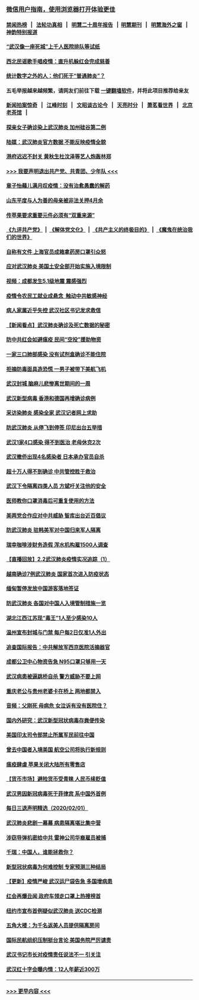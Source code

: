 ### [微信用户指南，使用浏览器打开体验更佳](https://github.com/gfw-breaker/banned-news1/blob/master/indexes/wechat-guide.md?t=0)
#### [禁闻热榜](热点新闻.md?t=0)  &nbsp;&nbsp;|&nbsp;&nbsp; [法轮功真相](https://github.com/gfw-breaker/truth/blob/master/README.md?t=0) &nbsp;&nbsp;|&nbsp;&nbsp; [明慧二十周年报告](https://github.com/gfw-breaker/mh-reports/blob/master/README.md?t=0) &nbsp;&nbsp;|&nbsp;&nbsp;[明慧期刊](https://github.com/gfw-breaker/mh-qikan) &nbsp;&nbsp;|&nbsp;&nbsp; [明慧海外之窗](https://github.com/gfw-breaker/mh-news/blob/master/README.md?t=0) &nbsp;&nbsp;|&nbsp;&nbsp; [神韵特别报道](https://github.com/gfw-breaker/mh-news/blob/master/shenyun.md?t=0)
#### [“武汉像一座死城”上千人医院排队等试纸](../pages/nsc413/n11839724.md?t=02031011) 
#### [西北民谣歌手唱疫情：直升机躲红会完成慈善](../pages/nsc413/n11839757.md?t=02031011) 
#### [统计数字之外的人：他们死于“普通肺炎”？](../pages/nsc413/n11839788.md?t=02031011) 
#### 五毛举报越来越频繁，请网友们前往下载 [一键翻墙软件](https://github.com/gfw-breaker/ssr-accounts)，并将此项目推荐给亲友
#### [新闻拍案惊奇](https://github.com/gfw-breaker/banned-news1/blob/master/pages/link4.md) &nbsp;&nbsp;|&nbsp;&nbsp; [江峰时刻](https://github.com/gfw-breaker/banned-news1/blob/master/pages/link4.md) &nbsp;&nbsp;|&nbsp;&nbsp; [文昭谈古论今](https://github.com/gfw-breaker/banned-news1/blob/master/pages/link4.md) &nbsp;&nbsp;|&nbsp;&nbsp; [天亮时分](https://github.com/gfw-breaker/banned-news1/blob/master/pages/link4.md) &nbsp;&nbsp;|&nbsp;&nbsp; [萧茗看世界](https://github.com/gfw-breaker/banned-news1/blob/master/pages/link4.md) &nbsp;&nbsp;|&nbsp;&nbsp; [北京老茶馆](https://github.com/gfw-breaker/banned-news1/blob/master/pages/link4.md) &nbsp;&nbsp;|&nbsp;&nbsp; 
#### [探亲女子确诊染上武汉肺炎 加州硅谷第二例](../pages/nsc413/n11839784.md?t=02031011) 
#### [陆媒：武汉肺炎官方数据 不能反映疫情全貌](../pages/nsc413/n11839828.md?t=02031011) 
#### [港府迟迟不封关 黄秋生杜汶泽等艺人炮轰林郑](../pages/nsc413/n11839562.md?t=02031011) 
#### [>>> 我要声明退出共产党、共青团、少年队 <<<](https://github.com/begood0513/goodnews/blob/master/quit/letter.md) 
#### [章子怡藉儿满月叹疫情：没有治愈愚蠢的解药](../pages/nsc413/n11839428.md?t=02031011) 
#### [山东平度与人为善的母亲被非法关押4月余](../pages/nsc413/n11834949.md?t=02031011) 
#### [传苹果要求重要元件必须有“双重来源”](../pages/nsc413/n11839717.md?t=02031011) 
#### [《九评共产党》](https://github.com/begood0513/9ping.md/blob/master/README.md) &nbsp;|&nbsp; [《解体党文化》](../../../../jtdwh.md/blob/master/README.md)  &nbsp;|&nbsp; [《共产主义的终极目的》](../../../../gczydzjmd.md/blob/master/README.md) &nbsp;|&nbsp; [《魔鬼在统治我们的世界》](../../../../mgztzwmdsj.md/blob/master/README.md) 
#### [自称有文件 上海官员成箱拿药房口罩引众怒](../pages/nsc413/n11839279.md?t=02031011) 
#### [应对武汉肺炎 美国土安全部开始实施入境限制](../pages/nsc413/n11839729.md?t=02031011) 
#### [视频：成都发生5.1级地震 震感强烈](../pages/nsc413/n11839732.md?t=02031011) 
#### [疫情令农民工就业成悬念  触动中共敏感神经](../pages/nsc413/n11839625.md?t=02031011) 
#### [病人家属近乎失控 武汉社区书记发求救信](../pages/nsc413/n11839621.md?t=02031011) 
#### [【新闻看点】武汉肺炎确诊及死亡数据的秘密](../pages/nsc413/n11839539.md?t=02031011) 
#### [防中共红会如避瘟疫 民间“空投”援助物资](../pages/nsc413/n11839313.md?t=02031011) 
#### [一家三口肺部感染 没有试剂盒确诊不能住院](../pages/nsc413/n11839581.md?t=02031011) 
#### [拒摘防毒面具造恐慌 一男子被带下美航飞机](../pages/nsc413/n11839455.md?t=02031011) 
#### [武汉封城 脑麻儿悲惨离世期间的一周](../pages/nsc413/n11839378.md?t=02031011) 
#### [武汉新型病毒 香港和德国再增确诊病例](../pages/nsc413/n11839381.md?t=02031011) 
#### [采访染肺炎 感染全家 武汉记者网上求助](../pages/nsc413/n11839411.md?t=02031011) 
#### [防武汉肺炎 从停飞到停签 印尼出台五举措](../pages/nsc413/n11839282.md?t=02031011) 
#### [武汉1家4口感染 得不到医治 老母休克2次](../pages/nsc413/n11839277.md?t=02031011) 
#### [武汉撤侨出现4名感染者 日本承办官员自杀](../pages/nsc413/n11839044.md?t=02031011) 
#### [超十万人得不到确诊 中共管控胜于救治](../pages/nsc413/n11838462.md?t=02031011) 
#### [武汉下令隔离四类人员 方斌吁关注他的安全](../pages/nsc413/n11838878.md?t=02031011) 
#### [医师教你口罩消毒后可重复使用的方法](../pages/nsc413/n11839225.md?t=02031011) 
#### [美两党合作应对中共威胁 智库出台近百倡议](../pages/nsc413/n11838437.md?t=02031011) 
#### [防武汉肺炎 驻韩美军对中国归来军人隔离](../pages/nsc413/n11838970.md?t=02031011) 
#### [瑞幸咖啡涉财务造假 浑水机构雇1500人调查](../pages/nsc413/n11838486.md?t=02031011) 
#### [【直播回放】2.2武汉肺炎疫情实况追踪（1）](../pages/nsc413/n11838871.md?t=02031011) 
#### [越南确诊7例武汉肺炎 国家首次进入防疫状态](../pages/nsc413/n11838860.md?t=02031011) 
#### [缅甸暂停发放中国游客落地签证](../pages/nsc413/n11838730.md?t=02031011) 
#### [防武汉肺炎 各国对中国人入境管制措施一览](../pages/nsc413/n11838726.md?t=02031011) 
#### [湖北江西江苏现“毒王”1人至少感染10人](../pages/nsc413/n11838670.md?t=02031011) 
#### [温州宣布封城与门禁 每户每2日仅准1人外出](../pages/nsc413/n11838748.md?t=02031011) 
#### [追查国际报告：中共解放军西京医院活摘器官](../pages/nsc413/n11838359.md?t=02031011) 
#### [成都公卫中心物资告急 N95口罩只够用一天](../pages/nsc413/n11834896.md?t=02031011) 
#### [武汉病患被逼跳桥自杀 警方威胁不要上网](../pages/nsc413/n11838521.md?t=02031011) 
#### [重庆老公与贵州老婆卡在桥上 两地都禁入](../pages/nsc413/n11838677.md?t=02031011) 
#### [音频：父刚死 母病危 女泣诉有没有医院住？](../pages/nsc413/n11838501.md?t=02031011) 
#### [国内外研究：武汉新型冠状病毒存粪便传染](../pages/nsc413/n11838353.md?t=02031011) 
#### [美国印太司令部禁止所属军民前往中国](../pages/nsc413/n11838418.md?t=02031011) 
#### [曾去中国者入境美国 航空公司将执行新规则](../pages/nsc413/n11838375.md?t=02031011) 
#### [瘟疫肆虐 苹果关闭大陆所有零售店](../pages/nsc413/n11838235.md?t=02031011) 
#### [【货币市场】避险货币受青睐 人民币续贬值](../pages/nsc413/n11838086.md?t=02031011) 
#### [武汉男因新冠病毒死于菲律宾 系中国外首例](../pages/nsc413/n11838247.md?t=02031011) 
#### [每日三退声明精选（2020/02/01）](../pages/nsc413/n11838281.md?t=02031011) 
#### [武汉肺炎悲剧一幕幕 病患隔离堪比集中营](../pages/nsc413/n11838047.md?t=02031011) 
#### [涉窃导弹机密给中共 雷神公司华裔雇员被捕](../pages/nsc413/n11838129.md?t=02031011) 
#### [千瑞：中国人，谁能拯救你？](../pages/nsc413/n11838069.md?t=02031011) 
#### [新型冠状病毒为何难控制 专家预测三种结局](../pages/nsc413/n11838002.md?t=02031011) 
#### [【更新】疫情严峻 武汉运尸袋告急 多国增病患](../pages/nsc413/n11801312.md?t=02031011) 
#### [红会再爆丑闻 政府车领走口罩上热搜榜首](../pages/nsc413/n11837825.md?t=02031011) 
#### [纽约市宣布首例疑似武汉肺炎 送CDC检测](../pages/nsc413/n11837852.md?t=02031011) 
#### [五角大楼：为千名返美人员提供隔离房间](../pages/nsc413/n11837831.md?t=02031011) 
#### [国际民航组织压制挺台言论 美国务院严厉谴责](../pages/nsc413/n11837791.md?t=02031011) 
#### [武汉书记市长对疫情责任说法不一 引关注](../pages/nsc413/n11837546.md?t=02031011) 
#### [武汉红十字会曝内情：12人年薪近300万](../pages/nsc413/n11837677.md?t=02031011) 

----
#### [ >>> 更早内容 <<< ](../indexes/nsc413-earlier.md)
